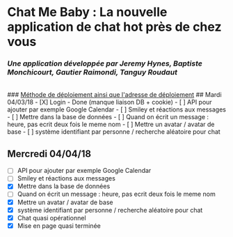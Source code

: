 # Chat Me Baby : La nouvelle application de chat hot près de chez vous
### <em>Une application développée par Jeremy Hynes, Baptiste Monchicourt, Gautier Raimondi, Tanguy Roudaut</em>
<br/>
### <u>Méthode de déploiement ainsi que l'adresse de déploiement</u>
## Mardi 04/03/18
- [X] Login - Done (manque liaison DB + cookie)
- [ ] API pour ajouter par exemple Google Calendar
- [ ] Smiley et réactions aux messages
- [ ] Mettre dans la base de données
- [ ] Quand on écrit un message : heure, pas ecrit deux fois le meme nom
- [ ] Mettre un avatar / avatar de base
- [ ] système identifiant par personne / recherche aléatoire pour chat

## Mercredi 04/04/18
- [ ] API pour ajouter par exemple Google Calendar
- [ ] Smiley et réactions aux messages
- [X] Mettre dans la base de données
- [ ] Quand on écrit un message : heure, pas ecrit deux fois le meme nom
- [X] Mettre un avatar / avatar de base
- [X] système identifiant par personne / recherche aléatoire pour chat
- [X] Chat quasi opérationnel
- [X] Mise en page quasi terminée
